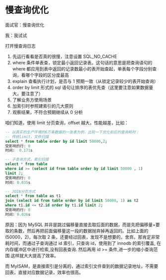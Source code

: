 # 慢查询优化

面试官：慢查询优化

我：我试试

打开慢查询日志

1. 先运行看看是否真的很慢，注意设置 SQL_NO_CACHE
2. where 条件单表查，锁定最小返回记录表。这句话的意思是把查询语句的 where 都应用到表中返回的记录数最小的表开始查起，单表每个字段分别查询，看哪个字段的区分度最高
3. explain 查看执行计划，是否与 1 预期一致（从锁定记录较少的表开始查询）
4. order by limit 形式的 sql 语句让排序的表优先查（这里要注意如果数据量大，要注意了）
5. 了解业务方使用场景
6. 加索引时参照建索引的几大原则
7. 观察结果，不符合预期继续从 0 分析

咱们知道，使用 limit 分页查询，offset 越大，性能越差，比如：

```sql
-- 以真实的生产环境的6万条数据的一张表为例，比较一下优化前后的查询耗时：
-- 传统limit，文件扫描
select * from table order by id limit 50000,2;
受影响的行: 0
时间:  0.171s

-- 子查询方式，索引扫描
select * from table
where id >= (select id from table order by id limit 50000 , 1)
limit 2;
受影响的行: 0
时间: 0.035s

-- JOIN分页方式
select * from table as t1
join (select id from table order by id limit 50000, 1) as t2
where t1.id <= t2.id order by t1.id limit 2;
受影响的行: 0
时间: 0.036s
```

原因：因为 MySQL 并非是跳过偏移量直接去取后面的数据，而是先把偏移量+要取的条数，然后再把前面偏移量这一段的数据抛弃掉再返回的。比如上面的(50000，2)，每次取 2 条，还要经过回表，发现不是想要的，舍弃。那肯定非常耗时间，而通过子查询通过 id 索引，只查询 id，使用到了 innodb 的索引覆盖, 在内存缓冲区中进行检索,没有回表查询. 然后再用 id >= 条件,进一步的缩小查询范围.这样就大大提高了效率。

而 MyISAM，是直接索引是分离的，通过索引文件查到的数据记录地址，不需要回表，直接对应数据记录，效率也很高。
